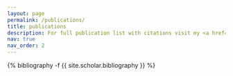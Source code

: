 ```yaml
---
layout: page
permalink: /publications/
title: publications
description: For full publication list with citations visit my <a href="https://scholar.google.com/citations?user=fM3bx6AAAAAJl">google scholar</a> profile.
nav: true
nav_order: 2
---
```

<!-- _pages/publications.md -->
<div class="publications">


{% bibliography -f {{ site.scholar.bibliography }} %}

</div>
